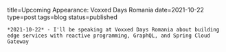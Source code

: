 
title=Upcoming Appearance: Voxxed Days Romania
date=2021-10-22
type=post
tags=blog
status=published
~~~~~~
*2021-10-22* - I'll be speaking at Voxxed Days Romania about building edge services with reactive programming, GraphQL, and Spring Cloud Gateway
            
